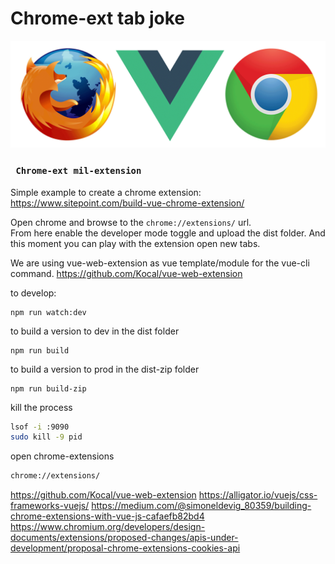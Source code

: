 #  Chrome-ext tab joke

![Chrome-ext](./_images/title.png "Chrome ext with Vue")

### ` Chrome-ext mil-extension`
Simple example to create a chrome extension: https://www.sitepoint.com/build-vue-chrome-extension/

Open chrome and browse to the `chrome://extensions/` url.  
From here enable the developer mode toggle and upload the dist folder.
And this moment you can play with the extension open new tabs.

We are using vue-web-extension as vue template/module for the vue-cli command.
https://github.com/Kocal/vue-web-extension

to develop:
```npm
npm run watch:dev
```

to build a version to dev in the dist folder
````npm
npm run build
````

to build a version to prod in the dist-zip folder
````npm
npm run build-zip
````

kill the process
`````bash
lsof -i :9090
sudo kill -9 pid
`````

open chrome-extensions
`````bash
chrome://extensions/
`````

https://github.com/Kocal/vue-web-extension
https://alligator.io/vuejs/css-frameworks-vuejs/
https://medium.com/@simoneldevig_80359/building-chrome-extensions-with-vue-js-cafaefb82bd4
https://www.chromium.org/developers/design-documents/extensions/proposed-changes/apis-under-development/proposal-chrome-extensions-cookies-api
